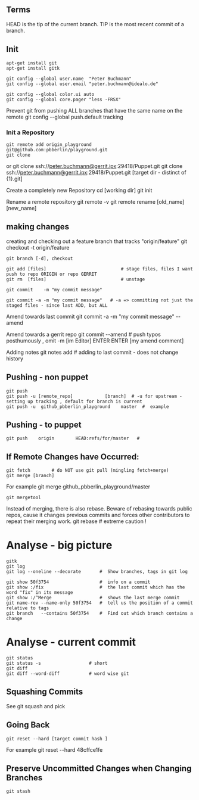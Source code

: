 ## Terms
HEAD is the tip of the current branch.
TIP is the most recent commit of a branch.

## Init

    apt-get install git
    apt-get install gitk

    git config --global user.name  "Peter Buchmann"
    git config --global user.email "peter.buchmann@idealo.de"

    git config --global color.ui auto
    git config --global core.pager "less -FRSX"

Prevent git from pushing ALL branches that have the same name on the remote
    git config --global push.default tracking  

### Init a Repository
    git remote add origin_playground git@github.com:pbberlin/playground.git
    git clone
or
    git clone ssh://peter.buchmann@gerrit.ipx:29418/Puppet.git
    git clone ssh://peter.buchmann@gerrit.ipx:29418/Puppet.git  [target dir - distinct of {1}.git]

Create a completely new Repository 
    cd [working dir]
    git init  

Rename a remote repository
    git remote -v
    git remote rename [old_name]  [new_name]


## making changes

creating and checking out a feature branch that tracks "origin/feature"
    git checkout -t origin/feature

    git branch [-d], checkout

    git add [files]                            # stage files, files I want push to repo ORIGIN or repo GERRIT
    git rm  [files]                            # unstage

    git commit    -m "my commit message"   

    git commit -a -m "my commit message"   # -a => committing not just the staged files - since last ADD, but ALL

Amend towards last commit
    git commit -a -m "my commit message"   --amend

Amend towards a gerrit repo
    git commit  --amend			# push typos posthumously ,  omit -m
[im Editor]
    <paste last change ID from http gerrit>ENTER
    ENTER
    [my amend comment]

Adding notes
    git notes add   # adding to last commit - does not change history



## Pushing - non puppet
    git push
    git push -u [remote_repo]            [branch]  # -u for upstream - setting up tracking , default for branch is current
    git push -u  github_pbberlin_playground    master  #  example


## Pushing - to puppet
    git push    origin        HEAD:refs/for/master   # 

## If Remote Changes have Occurred:
    git fetch        # do NOT use git pull (mingling fetch+merge)
    git merge [branch]

For example
    git merge github_pbberlin_playground/master


    git mergetool

   
Instead of merging, there is also rebase.
Beware of rebasing towards public repos, cause it changes previous commits and forces other contributors to repeat their merging work.
   git rebase # extreme caution !


# Analyse - big picture
    gitk
    git log
    git log --oneline --decorate       #  Show branches, tags in git log

    git show 50f3754                   #  info on a commit
    git show :/fix                     #  the last commit which has the word "fix" in its message
    git show :/^Merge                  #  shows the last merge commit
    git name-rev --name-only 50f3754   #  tell us the position of a commit relative to tags
    git branch   --contains 50f3754    #  Find out which branch contains a change


# Analyse - current commit
    git status
    git status -s                  # short
    git diff 
    git diff --word-diff           # word wise git


## Squashing Commits
See git squash and pick


## Going Back 
    git reset --hard [target commit hash ] 
For example
    git reset --hard 48cffce1fe


## Preserve Uncommitted Changes when Changing Branches
    git stash